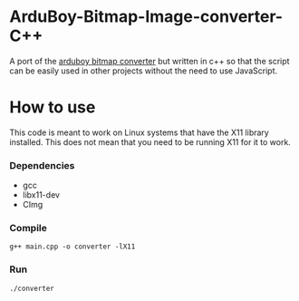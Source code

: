 # ArduBoy-Bitmap-Image-converter-C++
A port of the [arduboy bitmap converter](http://www.bloggingadeadhorse.com/TeamARGImgConverter/) but written in c++ so that the script can be easily used in other projects without  the need to use JavaScript.

# How to use

This code is meant to work on Linux systems that have the X11 library installed. This does not mean that you need to be running X11 for it to work.

### Dependencies
- gcc
- libx11-dev
- CImg

### Compile
```g++ main.cpp -o converter -lX11```

### Run

```./converter```
